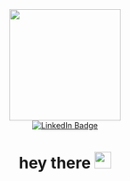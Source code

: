 <div id="header" align="center">
  <img src="https://media.giphy.com/media/3ov9jNziFTMfzSumAw/giphy.gif" width="200"/>
</div>
<div id="badges" align="center">
  <a href="https://www.linkedin.com/in/%D0%B0%D1%80%D1%82%D1%91%D0%BC-%D0%BF%D0%BE%D0%BB%D0%B5%D0%B2%D0%BE%D0%B9-aa1915251/">
    <img src="https://img.shields.io/badge/LinkedIn-blue?style=for-the-badge&logo=linkedin&logoColor=white" alt="LinkedIn Badge"/>
  </a>
</div>
<div id="views" align="center">
  <img src="https://komarev.com/ghpvc/?username=your-github-Artem-Polevoy&style=flat-square&color=blue" alt=""/>
</div>
<h1 align="center">
hey there
<img src="https://media.giphy.com/media/hvRJCLFzcasrR4ia7z/giphy.gif" width="30px"/>
</h1>
